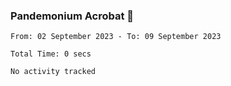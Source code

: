 ### Pandemonium Acrobat 🤸

<!--START_SECTION:waka-->

```all_time
From: 02 September 2023 - To: 09 September 2023

Total Time: 0 secs

No activity tracked
```

<!--END_SECTION:waka-->
